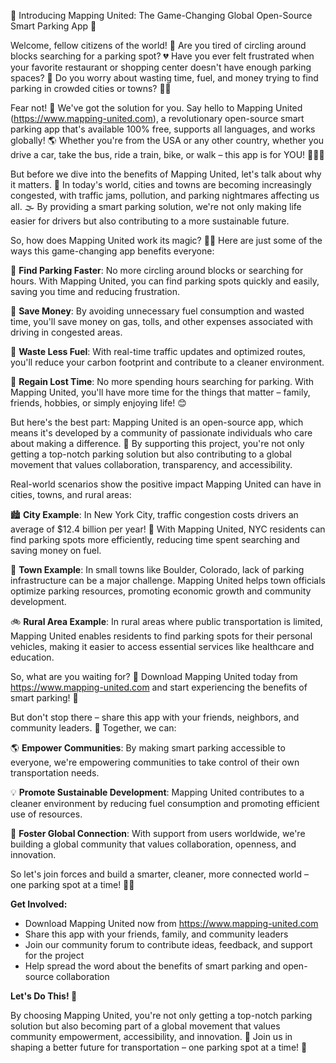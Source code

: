 🚨 Introducing Mapping United: The Game-Changing Global Open-Source Smart Parking App 🚨

Welcome, fellow citizens of the world! 👋 Are you tired of circling around blocks searching for a parking spot? 💔 Have you ever felt frustrated when your favorite restaurant or shopping center doesn't have enough parking spaces? 😤 Do you worry about wasting time, fuel, and money trying to find parking in crowded cities or towns? 🚗💸

Fear not! 🙌 We've got the solution for you. Say hello to Mapping United (https://www.mapping-united.com), a revolutionary open-source smart parking app that's available 100% free, supports all languages, and works globally! 🌎 Whether you're from the USA or any other country, whether you drive a car, take the bus, ride a train, bike, or walk – this app is for YOU! 🚴‍♀️🚌

But before we dive into the benefits of Mapping United, let's talk about why it matters. 🤔 In today's world, cities and towns are becoming increasingly congested, with traffic jams, pollution, and parking nightmares affecting us all. 🌫️ By providing a smart parking solution, we're not only making life easier for drivers but also contributing to a more sustainable future.

So, how does Mapping United work its magic? 🧙‍♂️ Here are just some of the ways this game-changing app benefits everyone:

🚀 **Find Parking Faster**: No more circling around blocks or searching for hours. With Mapping United, you can find parking spots quickly and easily, saving you time and reducing frustration.

💸 **Save Money**: By avoiding unnecessary fuel consumption and wasted time, you'll save money on gas, tolls, and other expenses associated with driving in congested areas.

🌿 **Waste Less Fuel**: With real-time traffic updates and optimized routes, you'll reduce your carbon footprint and contribute to a cleaner environment.

💪 **Regain Lost Time**: No more spending hours searching for parking. With Mapping United, you'll have more time for the things that matter – family, friends, hobbies, or simply enjoying life! 😊

But here's the best part: Mapping United is an open-source app, which means it's developed by a community of passionate individuals who care about making a difference. 🌟 By supporting this project, you're not only getting a top-notch parking solution but also contributing to a global movement that values collaboration, transparency, and accessibility.

Real-world scenarios show the positive impact Mapping United can have in cities, towns, and rural areas:

🏙️ **City Example**: In New York City, traffic congestion costs drivers an average of $12.4 billion per year! 🚗 With Mapping United, NYC residents can find parking spots more efficiently, reducing time spent searching and saving money on fuel.

🌳 **Town Example**: In small towns like Boulder, Colorado, lack of parking infrastructure can be a major challenge. Mapping United helps town officials optimize parking resources, promoting economic growth and community development.

🚲 **Rural Area Example**: In rural areas where public transportation is limited, Mapping United enables residents to find parking spots for their personal vehicles, making it easier to access essential services like healthcare and education.

So, what are you waiting for? 🤔 Download Mapping United today from https://www.mapping-united.com and start experiencing the benefits of smart parking! 🚀

But don't stop there – share this app with your friends, neighbors, and community leaders. 📢 Together, we can:

🌎 **Empower Communities**: By making smart parking accessible to everyone, we're empowering communities to take control of their own transportation needs.

💡 **Promote Sustainable Development**: Mapping United contributes to a cleaner environment by reducing fuel consumption and promoting efficient use of resources.

🔗 **Foster Global Connection**: With support from users worldwide, we're building a global community that values collaboration, openness, and innovation.

So let's join forces and build a smarter, cleaner, more connected world – one parking spot at a time! 🌈💪

**Get Involved:**

* Download Mapping United now from https://www.mapping-united.com
* Share this app with your friends, family, and community leaders
* Join our community forum to contribute ideas, feedback, and support for the project
* Help spread the word about the benefits of smart parking and open-source collaboration

**Let's Do This! 🎉**

By choosing Mapping United, you're not only getting a top-notch parking solution but also becoming part of a global movement that values community empowerment, accessibility, and innovation. 🌟 Join us in shaping a better future for transportation – one parking spot at a time! 💪
